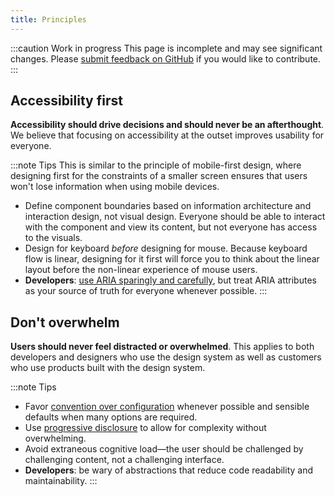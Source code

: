 ```yaml
---
title: Principles
---
```


:::caution Work in progress
This page is incomplete and may see significant changes.
Please [submit feedback on GitHub](https://github.com/wwnorton/design-system/issues)
if you would like to contribute.
:::

## Accessibility first

**Accessibility should drive decisions and should never be an afterthought**. We
believe that focusing on accessibility at the outset improves usability for everyone.

:::note Tips
This is similar to the principle of mobile-first design, where designing first for
the constraints of a smaller screen ensures that users won't lose information when
using mobile devices.

- Define component boundaries based on information architecture and interaction
  design, not visual design. Everyone should be able to interact with the component
  and view its content, but not everyone has access to the visuals.
- Design for keyboard _before_ designing for mouse. Because keyboard flow is linear,
  designing for it first will force you to think about the linear layout before the
  non-linear experience of mouse users.
- **Developers**: [use ARIA sparingly and carefully](https://w3c.github.io/aria-practices/#no_aria_better_bad_aria),
  but treat ARIA attributes as your source of truth for everyone whenever possible.
  :::

## Don't overwhelm

**Users should never feel distracted or overwhelmed**. This applies to both
developers and designers who use the design system as well as customers who use
products built with the design system.

:::note Tips

- Favor [convention over configuration](https://en.wikipedia.org/wiki/Convention_over_configuration)
  whenever possible and sensible defaults when many options are required.
- Use [progressive disclosure](https://en.wikipedia.org/wiki/Progressive_disclosure)
  to allow for complexity without overwhelming.
- Avoid extraneous cognitive load&mdash;the user should be challenged by challenging
  content, not a challenging interface.
- **Developers**: be wary of abstractions that reduce code readability and maintainability.
  :::
